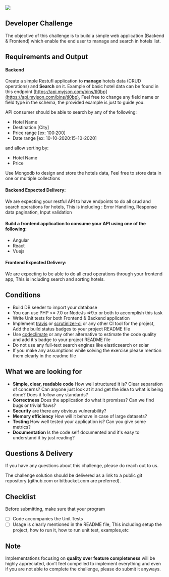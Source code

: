 ![](http://i.imgur.com/XFAzEuc.png)

## Developer Challenge

The objective of this challenge is to build a simple web application (Backend & Frontend) which enable the end user to manage and search in hotels list.


## Requirements and Output

#### Backend
Create a simple Restufl application to **manage** hotels data (CRUD operations) and **Search** on it.
Example of basic hotel data can be found in this endpoint [https://api.myjson.com/bins/tl0bp](https://api.myjson.com/bins/tl0bp),
Feel free to change any field name or field type in the schema, the provided example is just to guide you.

API consumer should be able to search by any of the following:

- Hotel Name
- Destination [City]
- Price range [ex: $100:$200]
- Date range [ex: 10-10-2020:15-10-2020]

and allow sorting by:

- Hotel Name
- Price

Use Mongodb to design and store the hotels data, Feel free to store data in one or multiple collections

#### Backend Expected Delivery:
We are expecting your restful API to have endpoints to do all crud and search operations for hotels, This is including : Error Handling, Response data pagination, Input validation

####  Build a frontend application to consume your API using one of the following:
- Angular
- React
- Vuejs

#### Frontend Expected Delivery:
We are expecting to be able to do all crud operations through your frontend app, This is including search and sorting hotels.
## Conditions

- Build DB seeder to import your database
- You can use PHP >= 7.0 or NodeJs =>9.x or both to accomplish this task
- Write Unit tests for both Frontend & Backend application
- Implement [travis](https://travis-ci.org) or [scrutinizer-ci](https://scrutinizer-ci.com) or any other CI tool for the project, Add the build status badges to your project README file
- Use [codeclimate](https://codeclimate.com) or any other alternative to estimate the code quality and add it's badge to your project README file
- Do not use any full-text search engines like elasticsearch or solar
- If you make any assumptions while solving the exercise please mention them clearly in the readme file

## What we are looking for

- **Simple, clear, readable code** How well structured it is? Clear separation of concerns? Can anyone just look at it and get the idea to
what is being done? Does it follow any standards?
- **Correctness** Does the application do what it promises? Can we find bugs or trivial flaws?
- **Security** are there any obvious vulnerability?
- **Memory efficiency** How will it behave in case of large datasets?
- **Testing** How well tested your application is? Can you give some metrics?
- **Documentation** Is the code self documented and it's easy to understand it by just reading?

## Questions & Delivery

If you have any questions about this challenge, please do reach out to us.

The challenge solution should be delivered as a link to a public git repository (github.com or bitbucket.com are preferred).

## Checklist

Before submitting, make sure that your program

- [ ] Code accompanies the Unit Tests
- [ ] Usage is clearly mentioned in the README file, This including setup the project, how to run it, how to run unit test, examples,etc

## Note

Implementations focusing on **quality over feature completeness** will be highly appreciated,  don’t feel compelled to implement everything and even if you are not able to complete the challenge, please do submit it anyways.

